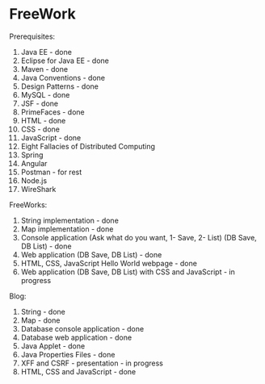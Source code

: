 # FreeWork

Prerequisites:

1. Java EE - done
2. Eclipse for Java EE - done
3. Maven - done
4. Java Conventions - done
5. Design Patterns - done
6. MySQL - done
7. JSF - done
8. PrimeFaces - done
9. HTML - done
10. CSS - done
11. JavaScript - done
12. Eight Fallacies of Distributed Computing
13. Spring
14. Angular 
15. Postman - for rest
16. Node.js
17. WireShark


FreeWorks:

1. String implementation - done
1. Map implementation - done
2. Console application (Ask what do you want, 1- Save, 2- List) (DB Save, DB List) - done
3. Web application (DB Save, DB List) - done
4. HTML, CSS, JavaScript Hello World webpage - done
4. Web application (DB Save, DB List) with CSS and JavaScript - in progress


Blog:
1. String - done
2. Map - done
3. Database console application - done
4. Database web application - done
5. Java Applet - done
6. Java Properties Files - done
7. XFF and CSRF - presentation - in progress
8. HTML, CSS and JavaScript - done



